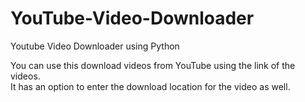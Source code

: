 # YouTube-Video-Downloader
Youtube Video Downloader using Python

You can use this download videos from YouTube using the link of the videos.<br>
It has an option to enter the download location for the video as well.
